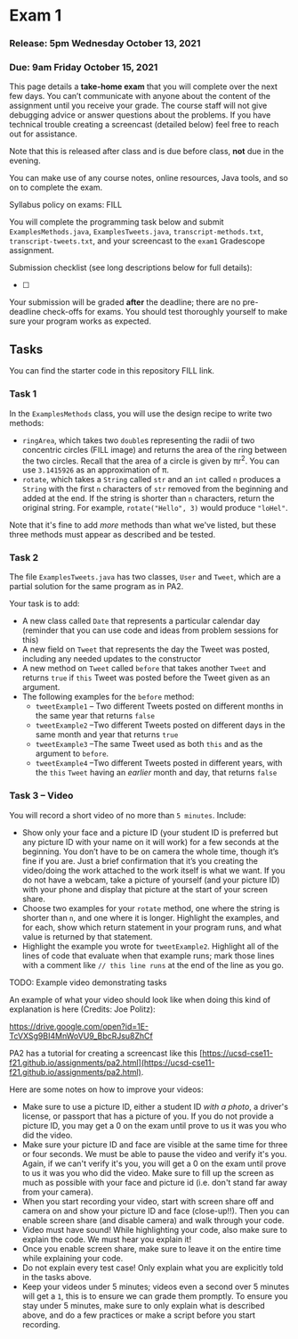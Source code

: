 # Exam 1

### Release: 5pm Wednesday October 13, 2021
### Due: 9am Friday October 15, 2021

This page details a **take-home exam** that you will complete over the next few days. You can’t communicate with anyone about the content of the assignment until you receive your grade. The course staff will not give debugging advice or answer questions about the problems. If you have technical trouble creating a screencast (detailed below) feel free to reach out for assistance. 

Note that this is released after class and is due before class, **not** due in the evening.

You can make use of any course notes, online resources, Java tools, and so on to complete the exam.

Syllabus policy on exams: FILL

You will complete the programming task below and submit `ExamplesMethods.java`, `ExamplesTweets.java`, `transcript-methods.txt`, `transcript-tweets.txt`, and your screencast to the `exam1` Gradescope assignment.

Submission checklist (see long descriptions below for full details):

- [ ] 

Your submission will be graded **after** the deadline; there are no pre-deadline check-offs for exams. You should test thoroughly yourself to make sure your program works as expected.

## Tasks

You can find the starter code in this repository FILL link.

### Task 1

In the `ExamplesMethods` class, you will use the design recipe to write two methods:

- `ringArea`, which takes two `double`s representing the radii of two concentric circles (FILL image) and returns the area of the ring between the two circles. Recall that the area of a circle is given by πr<sup>2</sup>. You can use `3.1415926` as an approximation of π.
- `rotate`, which takes a `String` called `str` and an `int` called `n` produces a `String` with the first `n` characters of `str` removed from the beginning and added at the end. If the string is shorter than `n` characters, return the original string. For example, `rotate("Hello", 3)` would produce `"loHel"`.

Note that it's fine to add _more_ methods than what we've listed, but these three methods must appear as described and be tested.

### Task 2

The file `ExamplesTweets.java` has two classes, `User` and `Tweet`, which are a partial solution for the same program as in PA2.

Your task is to add:

- A new class called `Date` that represents a particular calendar day (reminder that you can use code and ideas from problem sessions for this)
- A new field on `Tweet` that represents the day the Tweet was posted, including any needed updates to the constructor
- A new method on `Tweet` called `before` that takes another `Tweet` and returns `true` if `this` Tweet was posted before the Tweet given as an argument.
- The following examples for the `before` method:
  - `tweetExample1` – Two different Tweets posted on different months in the same year that returns `false`
  - `tweetExample2` –Two different Tweets posted on different days in the same month and year that returns `true`
  - `tweetExample3` –The same Tweet used as both `this` and as the argument to `before`.
  - `tweetExample4` –Two different Tweets posted in different years, with the `this` `Tweet` having an _earlier_ month and day, that returns `false`


### Task 3 – Video
You will record a short video of no more than `5 minutes`. Include:

- Show only your face and a picture ID (your student ID is preferred but any picture ID with your name on it will work) for a few seconds at the beginning. You don’t have to be on camera the whole time, though it’s fine if you are. Just a brief confirmation that it’s you creating the video/doing the work attached to the work itself is what we want. If you do not have a webcam, take a picture of yourself (and your picture ID) with your phone and display that picture at the start of your screen share.
- Choose two examples for your `rotate` method, one where the string is shorter than `n`, and one where it is longer. Highlight the examples, and for each, show which return statement in your program runs, and what value is returned by that statement.
- Highlight the example you wrote for `tweetExample2`. Highlight all of the lines of code that evaluate when that example runs; mark those lines with a comment like `// this line runs` at the end of the line as you go.

TODO: Example video demonstrating tasks

An example of what your video should look like when doing this kind of explanation is here (Credits: Joe Politz):

https://drive.google.com/open?id=1E-TcVXSg9BI4MnWoVU9_BbcRJsu8ZhCf

PA2 has a tutorial for creating a screencast like this [https://ucsd-cse11-f21.github.io/assignments/pa2.html](https://ucsd-cse11-f21.github.io/assignments/pa2.html).

Here are some notes on how to improve your videos:

- Make sure to use a picture ID, either a student ID _with a photo_, a driver's license, or passport that has a picture of you. If you do not provide a picture ID, you may get a 0 on the exam until prove to us it was you who did the video.
- Make sure your picture ID and face are visible at the same time for three or four seconds. We must be able to pause the video and verify it's you. Again, if we can't verify it's you, you will get a 0 on the exam until prove to us it was you who did the video. Make sure to fill up the screen as much as possible with your face and picture id (i.e. don't stand far away from your camera).
- When you start recording your video, start with screen share off and camera on and show your picture ID and face (close-up!!). Then you can enable screen share (and disable camera) and walk through your code.
- Video must have sound! While highlighting your code, also make sure to explain the code. We must hear you explain it!
- Once you enable screen share, make sure to leave it on the entire time while explaining your code.
- Do not explain every test case! Only explain what you are explicitly told in the tasks above.
- Keep your videos under 5 minutes; videos even a second over 5 minutes will get a `1`, this is to ensure we can grade them promptly. To ensure you stay under 5 minutes, make sure to only explain what is described above, and do a few practices or make a script before you start recording.
